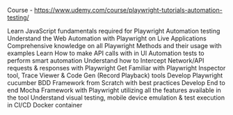Course - https://www.udemy.com/course/playwright-tutorials-automation-testing/ 

Learn JavaScript fundamentals required for Playwright Automation testing
Understand the Web Automation with Playwright on Live Applications
Comprehensive knowledge on all Playwright Methods and their usage with examples
Learn How to make API calls with in UI Automation tests to perform smart automation
Understand how to Intercept Network/API requests & responses with Playwright
Get Familiar with Playwright Inspector tool, Trace Viewer & Code Gen (Record Playback) tools
Develop Playwright cucumber BDD Framework from Scratch with best practices
Develop End to end Mocha Framework with Playwright utilizing all the features available in the tool
Understand visual testing, mobile device emulation & test execution in CI/CD Docker container